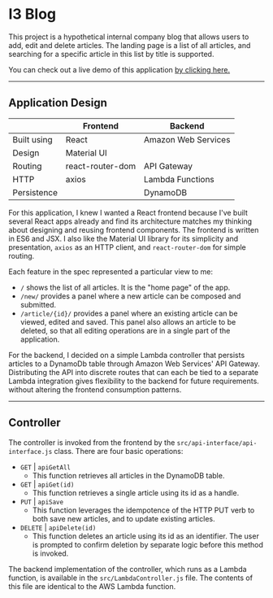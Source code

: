 # I3 Blog

This project is a hypothetical internal company blog that allows users to add, edit and delete articles. The landing page is a list of all articles, and searching for a specific article in this list by title is supported. 

You can check out a live demo of this application [by clicking here.](https://blog.b-blue.dev)

---

## Application Design

||Frontend|Backend|
|---|---|---|
|Built using|React|Amazon Web Services|
|Design|Material UI|
|Routing|react-router-dom|API Gateway|
|HTTP|axios|Lambda Functions|
|Persistence| |DynamoDB|

For this application, I knew I wanted a React frontend because I've built several React apps already and find its architecture matches my thinking about designing and reusing frontend components. The frontend is written in ES6 and JSX. I also like the Material UI library for its simplicity and presentation, `axios` as an HTTP client, and `react-router-dom` for simple routing. 

Each feature in the spec represented a particular view to me:
- `/` shows the list of all articles. It is the "home page" of the app.
- `/new/` provides a panel where a new article can be composed and submitted.
- `/article/{id}/` provides a panel where an existing article can be viewed, edited and saved. This panel also allows an article to be deleted, so that all editing operations are in a single part of the application. 

For the backend, I decided on a simple Lambda controller that persists articles to a DynamoDb table through Amazon Web Services' API Gateway. Distributing the API into discrete routes that can each be tied to a separate Lambda integration gives flexibility to the backend for future requirements. without altering the frontend consumption patterns. 

---

## Controller

The controller is invoked from the frontend by the `src/api-interface/api-interface.js` class. There are four basic operations: 

- `GET` | `apiGetAll` 
    - This function retrieves all articles in the DynamoDB table. 
- `GET` | `apiGet(id)`
    - This function retrieves a single article using its id as a handle.
- `PUT` | `apiSave`
    - This function leverages the idempotence of the HTTP PUT verb to both save new articles, and to update existing articles.
- `DELETE` | `apiDelete(id)`
    - This function deletes an article using its id as an identifier. The user is prompted to confirm deletion by separate logic before this method is invoked. 

The backend implementation of the controller, which runs as a Lambda function, is available in the `src/LambdaController.js` file. The contents of this file are identical to the AWS Lambda function.
